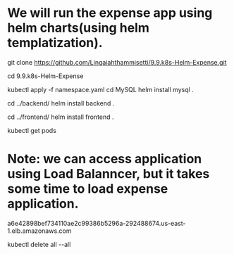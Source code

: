 # We will run the expense app using helm charts(using helm templatization).
git clone https://github.com/Lingaiahthammisetti/9.9.k8s-Helm-Expense.git

cd 9.9.k8s-Helm-Expense

kubectl apply -f namespace.yaml
cd MySQL
helm install mysql .

cd ../backend/
helm install backend .


cd ../frontend/
helm install frontend .

kubectl get pods
# Note: we can access application using Load Balanncer, but it takes some time to load expense application.
a6e42898bef734110ae2c99386b5296a-292488674.us-east-1.elb.amazonaws.com

kubectl delete all --all 

